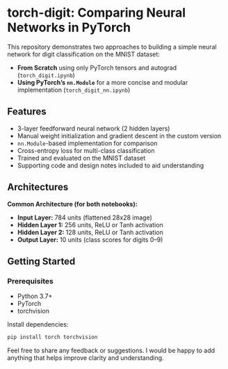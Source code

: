 # torch-digit: Comparing Neural Networks in PyTorch

This repository demonstrates two approaches to building a simple neural network for digit classification on the MNIST dataset:

- **From Scratch** using only PyTorch tensors and autograd (`torch_digit.ipynb`)
- **Using PyTorch’s `nn.Module`** for a more concise and modular implementation (`torch_digit_nn.ipynb`)

## Features

- 3-layer feedforward neural network (2 hidden layers)
- Manual weight initialization and gradient descent in the custom version
- `nn.Module`-based implementation for comparison
- Cross-entropy loss for multi-class classification
- Trained and evaluated on the MNIST dataset
- Supporting code and design notes included to aid understanding

## Architectures

**Common Architecture (for both notebooks):**

- **Input Layer:** 784 units (flattened 28x28 image)
- **Hidden Layer 1:** 256 units, ReLU or Tanh activation
- **Hidden Layer 2:** 128 units, ReLU or Tanh activation
- **Output Layer:** 10 units (class scores for digits 0–9)

## Getting Started

### Prerequisites

- Python 3.7+
- PyTorch
- torchvision

Install dependencies:

```bash
pip install torch torchvision
```

Feel free to share any feedback or suggestions. I would be happy to add anything that helps improve clarity and understanding.